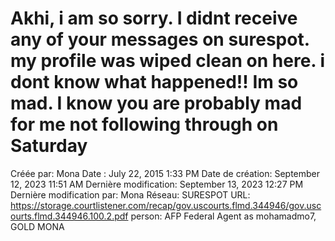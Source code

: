 # Akhi, i am so sorry. I didnt receive any of your messages on surespot. my profile was wiped clean on here. i dont know what happened!! Im so mad. I know you are probably mad for me not following through on Saturday

Créée par: Mona
Date : July 22, 2015 1:33 PM
Date de création: September 12, 2023 11:51 AM
Dernière modification: September 13, 2023 12:27 PM
Dernière modification par: Mona
Réseau: SURESPOT
URL: https://storage.courtlistener.com/recap/gov.uscourts.flmd.344946/gov.uscourts.flmd.344946.100.2.pdf
person: AFP Federal Agent as mohamadmo7, GOLD MONA